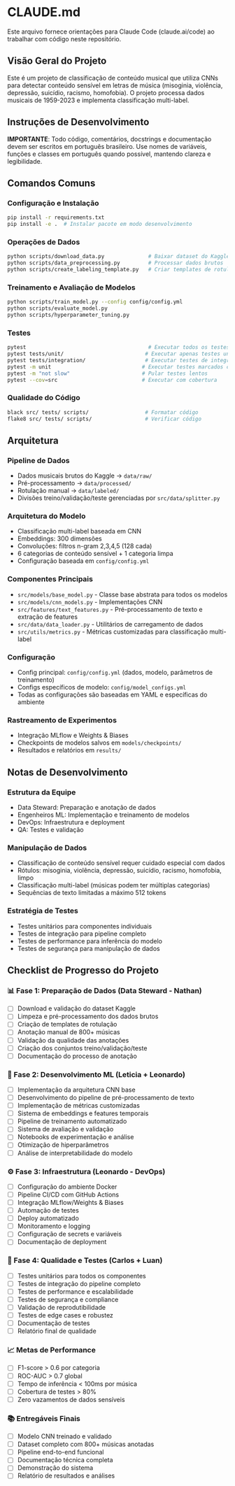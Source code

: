 # CLAUDE.md

Este arquivo fornece orientações para Claude Code (claude.ai/code) ao trabalhar com código neste repositório.

## Visão Geral do Projeto

Este é um projeto de classificação de conteúdo musical que utiliza CNNs para detectar conteúdo sensível em letras de música (misoginia, violência, depressão, suicídio, racismo, homofobia). O projeto processa dados musicais de 1959-2023 e implementa classificação multi-label.

## Instruções de Desenvolvimento

**IMPORTANTE**: Todo código, comentários, docstrings e documentação devem ser escritos em português brasileiro. Use nomes de variáveis, funções e classes em português quando possível, mantendo clareza e legibilidade.

## Comandos Comuns

### Configuração e Instalação
```bash
pip install -r requirements.txt
pip install -e .  # Instalar pacote em modo desenvolvimento
```

### Operações de Dados
```bash
python scripts/download_data.py              # Baixar dataset do Kaggle
python scripts/data_preprocessing.py         # Processar dados brutos
python scripts/create_labeling_template.py   # Criar templates de rotulação
```

### Treinamento e Avaliação de Modelos
```bash
python scripts/train_model.py --config config/config.yml
python scripts/evaluate_model.py
python scripts/hyperparameter_tuning.py
```

### Testes
```bash
pytest                                       # Executar todos os testes
pytest tests/unit/                          # Executar apenas testes unitários
pytest tests/integration/                   # Executar testes de integração
pytest -m unit                             # Executar testes marcados como unit
pytest -m "not slow"                       # Pular testes lentos
pytest --cov=src                           # Executar com cobertura
```

### Qualidade do Código
```bash
black src/ tests/ scripts/                  # Formatar código
flake8 src/ tests/ scripts/                 # Verificar código
```

## Arquitetura

### Pipeline de Dados
- Dados musicais brutos do Kaggle → `data/raw/`
- Pré-processamento → `data/processed/` 
- Rotulação manual → `data/labeled/`
- Divisões treino/validação/teste gerenciadas por `src/data/splitter.py`

### Arquitetura do Modelo
- Classificação multi-label baseada em CNN
- Embeddings: 300 dimensões
- Convoluções: filtros n-gram 2,3,4,5 (128 cada)
- 6 categorias de conteúdo sensível + 1 categoria limpa
- Configuração baseada em `config/config.yml`

### Componentes Principais
- `src/models/base_model.py` - Classe base abstrata para todos os modelos
- `src/models/cnn_models.py` - Implementações CNN
- `src/features/text_features.py` - Pré-processamento de texto e extração de features
- `src/data/data_loader.py` - Utilitários de carregamento de dados
- `src/utils/metrics.py` - Métricas customizadas para classificação multi-label

### Configuração
- Config principal: `config/config.yml` (dados, modelo, parâmetros de treinamento)
- Configs específicos de modelo: `config/model_configs.yml`
- Todas as configurações são baseadas em YAML e específicas do ambiente

### Rastreamento de Experimentos
- Integração MLflow e Weights & Biases
- Checkpoints de modelos salvos em `models/checkpoints/`
- Resultados e relatórios em `results/`

## Notas de Desenvolvimento

### Estrutura da Equipe
- Data Steward: Preparação e anotação de dados
- Engenheiros ML: Implementação e treinamento de modelos  
- DevOps: Infraestrutura e deployment
- QA: Testes e validação

### Manipulação de Dados
- Classificação de conteúdo sensível requer cuidado especial com dados
- Rótulos: misoginia, violência, depressão, suicídio, racismo, homofobia, limpo
- Classificação multi-label (músicas podem ter múltiplas categorias)
- Sequências de texto limitadas a máximo 512 tokens

### Estratégia de Testes
- Testes unitários para componentes individuais
- Testes de integração para pipeline completo
- Testes de performance para inferência do modelo
- Testes de segurança para manipulação de dados

## Checklist de Progresso do Projeto

### 📊 Fase 1: Preparação de Dados (Data Steward - Nathan)
- [ ] Download e validação do dataset Kaggle
- [ ] Limpeza e pré-processamento dos dados brutos
- [ ] Criação de templates de rotulação
- [ ] Anotação manual de 800+ músicas
- [ ] Validação da qualidade das anotações
- [ ] Criação dos conjuntos treino/validação/teste
- [ ] Documentação do processo de anotação

### 🤖 Fase 2: Desenvolvimento ML (Leticia + Leonardo)
- [ ] Implementação da arquitetura CNN base
- [ ] Desenvolvimento do pipeline de pré-processamento de texto
- [ ] Implementação de métricas customizadas
- [ ] Sistema de embeddings e features temporais
- [ ] Pipeline de treinamento automatizado
- [ ] Sistema de avaliação e validação
- [ ] Notebooks de experimentação e análise
- [ ] Otimização de hiperparâmetros
- [ ] Análise de interpretabilidade do modelo

### ⚙️ Fase 3: Infraestrutura (Leonardo - DevOps)
- [ ] Configuração do ambiente Docker
- [ ] Pipeline CI/CD com GitHub Actions
- [ ] Integração MLflow/Weights & Biases
- [ ] Automação de testes
- [ ] Deploy automatizado
- [ ] Monitoramento e logging
- [ ] Configuração de secrets e variáveis
- [ ] Documentação de deployment

### 🧪 Fase 4: Qualidade e Testes (Carlos + Luan)
- [ ] Testes unitários para todos os componentes
- [ ] Testes de integração do pipeline completo
- [ ] Testes de performance e escalabilidade
- [ ] Testes de segurança e compliance
- [ ] Validação de reprodutibilidade
- [ ] Testes de edge cases e robustez
- [ ] Documentação de testes
- [ ] Relatório final de qualidade

### 📈 Metas de Performance
- [ ] F1-score > 0.6 por categoria
- [ ] ROC-AUC > 0.7 global
- [ ] Tempo de inferência < 100ms por música
- [ ] Cobertura de testes > 80%
- [ ] Zero vazamentos de dados sensíveis

### 📚 Entregáveis Finais
- [ ] Modelo CNN treinado e validado
- [ ] Dataset completo com 800+ músicas anotadas
- [ ] Pipeline end-to-end funcional
- [ ] Documentação técnica completa
- [ ] Demonstração do sistema
- [ ] Relatório de resultados e análises